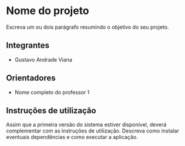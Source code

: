 # Nome do projeto
Escreva um ou dois parágrafo resumindo o objetivo do seu projeto.

## Integrantes
* Gustavo Andrade Viana

## Orientadores
* Nome completo do professor 1

## Instruções de utilização
Assim que a primeira versão do sistema estiver disponível, deverá complementar com as instruções de utilização. Descreva como instalar eventuais dependências e como executar a aplicação.
